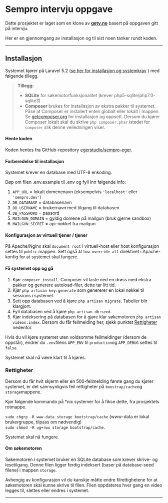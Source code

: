 Sempro intervju oppgave
===================

Dette prosjektet er laget som en klone av **[getv.no](http://www.getv.no)** basert på oppgaven gitt på intervju.

Her er en gjennomgang av installasjon og til sist noen tanker rundt koden.

----------


Installasjon
-------------

Systemet kjører på Laravel 5.2 ([se her for installasjon og systemkrav](https://laravel.com/docs/5.2) ) med følgende tillegg.

> **Tillegg:**  
> - **SQLite** for søkemotorfunksjonalitet (krever php5-sqlite/php7.0-sqlite3)  
> - **Composer** brukes for installasjon av ekstra pakker til systemet. Påse at Composer er installert enten globalt eller lokalt i mappen. Se [getcomposer.org](http://www.getcomposer.org) for installasjon og oppsett. Dersom du kjører Composer lokalt skal du skrive `php composer.phar` istedet for `composer` slik denne veiledningen viser.


#### <i class="icon-hdd"></i> Hente koden

Koden hentes fra GitHub-repository [egerstudio/sempro-eger](https://github.com/egerstudio/sempro-eger).

#### <i class="icon-file"></i> Forberedelse til installasjon

Systemet krever en database med UTF-8 enkoding.

Døp om filen .env.example til .env og fyll inn følgende info:

 1. `APP_URL` = lokalt domenenavn (eksempelvis `'localhost'` eller `'sempro.dev'`)
 2. `DB_DATABASE` = databasenavn
 3. `DB_USERNAME` = brukernavn med tilgang til databasen
 4. `DB_PASSWORD` = passord
 5. `MAILGUN_DOMAIN` = gyldig domene på mailgun (bruk gjerne sandbox)
 6. `MAILGUN_SECRET` = api-nøkkel fra mailgun

#### <i class="icon-pencil"></i> Konfigurasjon av virtuell tjener / tjener

På Apache/Nginx skal `document root` i virtuell-host eller host konfigurasjon settes til `public` mappen. Sett også `Allow override all` direktivet i Apache-konfig for at systemet skal fungere.

#### <i class="icon-cog"></i> Få systemet opp og gå

1. Kjør `composer install`. Composer vil laste ned en drøss med ekstra pakker og generere autoload-filer, dette tar litt tid.
2. Kjør `php artisan key:generate` som genererer en lokal nøkkel til sessions i systemet.
3. Sett opp databasen ved å kjøre `php artisan migrate`. Tabeller blir klargjort.
4. Fyll databasen ved å kjøre `php artisan db:seed`.
5. Kjør indeksering på databasen for å gjøre klar søkemotoren `php artisan videos:index`. Dersom du får feilmelding her, sjekk punktet [Rettigheter](#rettigheter) nedenfor.

Hvis du vil kjøre systemet uten voldsomme feilmeldinger (dersom de oppstår), endrer du `.env`filens `APP_ENV` til `production`og `APP_DEBUG` settes til `false`.

Systemet skal nå være klart til å kjøres.

### Rettigheter
Dersom du får hvit skjerm eller en 500-feilmelding første gang du kjører systemet, er det sannsynligvis feil rettigheter på `boostrap/cache`og `storage`mappene.  

Kjør følgende kommando på *nix systemer for å fikse dette, fra prosjektets rotmappe.  

`sudo chgrp -R www-data storage bootstrap/cache` (www-data er lokal brukergruppe, tilpass om nødvendig)  
`sudo chmod -R ug+rwx storage bootstrap/cache`.  

Systemet skal nå fungere.

#### <i class="icon-search"></i> Om søkemotoren

Søkemotoren i systemet bruker en SQLite database som krever skrive- og lesetilgang. Denne filen ligger ferdig indeksert (baser på database-seed filene) i mappen `storage`. 

Avhengig av konfigurasjon vil du kanskje måtte endre filrettighetene for at søkemotoren skal kunne skrive til filen. Filen oppdateres hver gang en video legges til, slettes eller endres i systemet.




----------